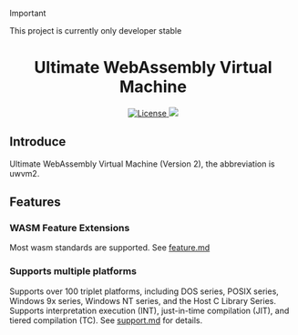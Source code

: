 > [!IMPORTANT]
> This project is currently only developer stable
>

<div style="text-align:center">
    <h1>Ultimate WebAssembly Virtual Machine</h1>
    <a href="LICENSE.md">
        <img src="https://img.shields.io/badge/License-Apache%202.0-green.svg" , alt="License" />
    </a>
    <a href="https://en.cppreference.com">
        <img src="https://img.shields.io/badge/language-c++26-blue.svg" ,alt="cppreference" />
    </a>
</div>

## Introduce
Ultimate WebAssembly Virtual Machine (Version 2), the abbreviation is uwvm2.

## Features
### WASM Feature Extensions
Most wasm standards are supported. See [feature.md](documents/features.md)

### Supports multiple platforms
Supports over 100 triplet platforms, including DOS series, POSIX series, Windows 9x series, Windows NT series, and the Host C Library Series. Supports interpretation execution (INT), just-in-time compilation (JIT), and tiered compilation (TC). See [support.md](documents/support.md) for details.

